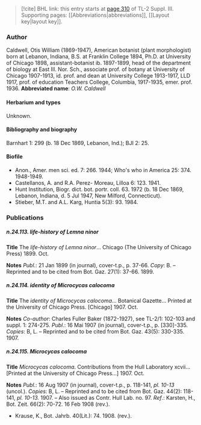 > [!cite] BHL link: this entry starts at [page 310](https://www.biodiversitylibrary.org/page/33266617) of TL-2 Suppl. III.
> Supporting pages: [[Abbreviations|abbreviations]], [[Layout key|layout key]].

### Author

Caldwell, Otis William (1869-1947), American botanist (plant morphologist) born at Lebanon, Indiana, B.S. at Franklin College 1894, Ph.D. at University of Chicago 1898, assistant-botanist ib. 1897-1899, head of the department of biology at East Ill. Nor. Sch., associate prof. of botany at University of Chicago 1907-1913, id. prof. and dean at University College 1913-1917, LLD 1917, prof. of education Teachers College, Columbia, 1917-1935, emer. prof. 1936. 
**Abbreviated name**: *O.W. Caldwell*

#### Herbarium and types

Unknown.

#### Bibliography and biography

Barnhart 1: 299 (b. 18 Dec 1869, Lebanon, Ind.); BJI 2: 25.

#### Biofile

- Anon., Amer. men sci. ed. 7: 266. 1944; Who's who in America 25: 374. 1948-1949.
- Castellanos, A. and R.A. Perez- Moreau, Lilloa 6: 123. 1941.
- Hunt Institution, Biogr. dict. bot. portr. coll. 63. 1972 (b. 18 Dec 1869, Lebanon, Indiana, d. 5 Jul 1947, New Milford, Connecticut).
- Stieber, M.T. and A.L. Karg, Huntia 5(3): 93. 1984.

### Publications

##### n.24.113. life-history of Lemna ninor

**Title**
The *life-history of Lemna ninor*... Chicago (The University of Chicago Press) 1899. Oct.

**Notes**
*Publ*.: 21 Jan 1899 (in journal), cover-t.p., p. 37-66. *Copy*: B. – Reprinted and to be cited from Bot. Gaz. 27(1): 37-66. 1899.

##### n.24.114. identity of Microcycas calocoma

**Title**
The *identity of Microcycas calocoma*... Botanical Gazette... Printed at the University of Chicago Press. \[Chicago\] 1907. Oct.

**Notes**
*Co-author*: Charles Fuller Baker (1872-1927), see TL-2/1: 102-103 and suppl. 1: 274-275.
*Publ*.: 16 Mai 1907 (in journal), cover-t.p., p. \[330\]-335. *Copies*: B, L. – Reprinted and to be cited from Bot. Gaz. 43(5): 330-335. 1907.

##### n.24.115. Microcycas calocoma

**Title**
*Microcycas calocoma*. Contributions from the Hull Laboratory xcvii... \[Printed at the University of Chicago Press...\] 1907. Oct.

**Notes**
*Publ*.: 16 Aug 1907 (in journal), cover-t.p., p. 118-141, *pl. 10-13* (uncol.). *Copies*: B, L. – Reprinted and to be cited from Bot. Gaz. 44(2): 118-141, *pl. 10-13.* 1907. – Also issued as Contr. Hull Lab. no. 97.
*Ref*.: Karsten, H., Bot. Zeit. 66(2): 70-72. 16 Feb 1908 (rev.).
- Krause, K., Bot. Jahrb. 40(Lit.): 74. 1908. (rev.).

